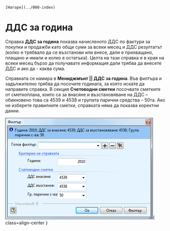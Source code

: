 ```{only} html
[Нагоре](../000-index)
```

# ДДС за година

Справка **ДДС за година** показва начисленото ДДС по фактури за покупки и продажби като общи суми за всеки месец и ДДС резултатът (колко е трябвало да се възстанови или внесе, дали е прихващано, плащано и имали и колко е остатъка). Целта на тази справка е в края на всеки месец бързо да получавате информация дали трябва да внесете ДДС и ако да - каква сума.

Справката се намира в **Мениджмънт || ДДС за година**. Във филтъра и задължително трябва да посочите годината, за която искате да направите справка. В секция **Счетоводни сметки** посочвате сметките от сметкоплана, които са за внасяне и възстановяване на ДДС – обикновено това са 4539 и 4538 и групата парични средства – 50та. Ако не изберете правилните сметки, справката няма да показва коректни данни.

![](906-image111.png){ class=align-center }

